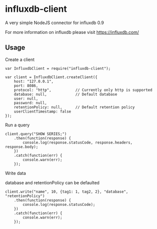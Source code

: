 # influxdb-client
A very simple NodeJS connector for influxdb 0.9

For more information on influxdb please visit https://influxdb.com/

## Usage
Create a client
```
var InfluxdbClient = require("influxdb-client");

var client = InfluxdbClient.createClient({
    host: "127.0.0.1",  
    port: 8086,         
    protocol: "http",           // Currently only http is supported
    database: null,             // Default database
    user: null,
    password: null,
    retentionPolicy: null,      // Default retention policy
    userClientTimestamp: false
});
```
Run a query
```
client.query("SHOW SERIES;")
    .then(function(response) {
        console.log(response.statusCode, response.headers, response.body);
    })
    .catch(function(err) {
        console.warn(err);
    });
```
Write data

database and retentionPolicy can be defaulted 
```
client.write("name", 10, {tag1: 1, tag2, 2}, "database", "retentionPolicy")
    .then(function(response) {
        console.log(response.statusCode);
    })
    .catch(function(err) {
        console.warn(err);
    });
```
